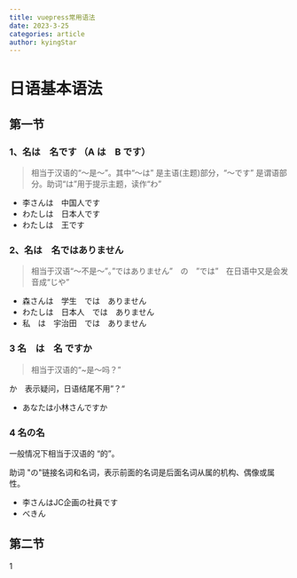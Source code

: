 ```yaml
---
title: vuepress常用语法
date: 2023-3-25
categories: article
author: kyingStar
---
```


# 日语基本语法

## 第一节

### 1、名は　名です （A は　B です）

> 相当于汉语的“～是～”。其中“～は” 是主语(主题)部分，“～です” 是谓语部分。助词“は”用于提示主题，读作“わ”

- 李さんは　中国人です
- わたしは　日本人です
- わたしは　王です

### 2、名は　名ではありません　

> 相当于汉语“～不是～”。”ではありません”　の　”では”　在日语中又是会发音成“じや”



- 森さんは　学生　では　ありません
- わたしは　日本人　では　ありません
- 私　は　宇治田　では　ありません



### 3 名　は　名 ですか

> 相当于汉语的“~是～吗？”

 か　表示疑问，日语结尾不用”？“

- あなたは小林さんですか



### 4 名の名

一般情况下相当于汉语的 “的”。

助词 "の"链接名词和名词，表示前面的名词是后面名词从属的机构、偶像或属性。



-  李さんはJC企画の社員です
- べきん





## 第二节

1 
